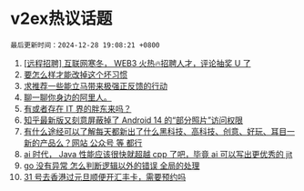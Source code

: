 # v2ex热议话题

`最后更新时间：2024-12-28 19:08:21 +0800`

1. [[远程招聘] 互联网寒冬， WEB3 火热🔥招聘人才，评论抽奖 U 了](https://www.v2ex.com/t/1100875)
1. [要怎么样才能改掉这个坏习惯](https://www.v2ex.com/t/1100857)
1. [求推荐一些能立马带来极强正反馈的行动](https://www.v2ex.com/t/1100870)
1. [聊一聊你身边的阿里人。](https://www.v2ex.com/t/1100847)
1. [有或者存在 IT 界的胖东来吗？](https://www.v2ex.com/t/1100899)
1. [知乎最新版又刻意屏蔽掉了 Android 14 的“部分照片”访问权限](https://www.v2ex.com/t/1100842)
1. [有什么途经可以了解每天都新出了什么黑科技、高科技、创意、好玩、耳目一新的产品么？网站 公众号 等 都行](https://www.v2ex.com/t/1100846)
1. [ai 时代， Java 性能应该很快就超越 cpp 了吧，毕竟 ai 可以写出更优秀的 jit](https://www.v2ex.com/t/1100891)
1. [go 没有异常 怎么判断逻辑以外的错误 全局的处理](https://www.v2ex.com/t/1100894)
1. [31 号去香港过元旦顺便开汇丰卡，需要预约吗](https://www.v2ex.com/t/1100820)

